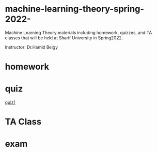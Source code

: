 # machine-learning-theory-spring-2022-
Machine Learning Theory materials including homework, quizzes, and TA classes that will be held at Sharif University in Spring2022.

Instructor: Dr.Hamid Beigy

# homework

# quiz
[quiz1](https://github.com/ArashLagzian/machine-learning-theory-spring-2022-/blob/master/quiz1/quiz1.pdf)

# TA Class

# exam
